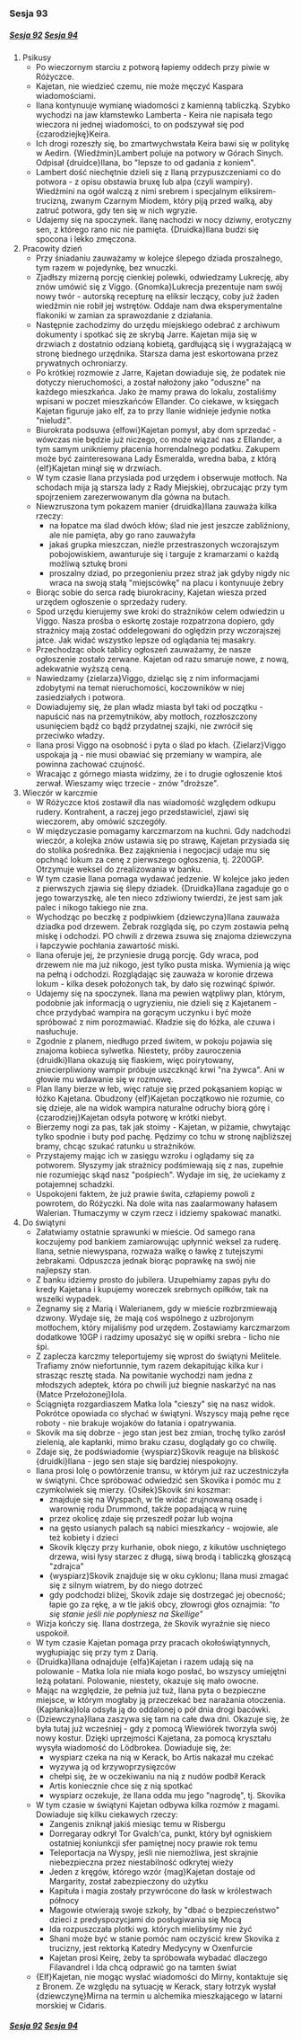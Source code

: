 ### Sesja 93
##### [Sesja 92](#sesja-092) [Sesja 94](#sesja-094)
1. Psikusy
    - Po wieczornym starciu z potworą łapiemy oddech przy piwie w Różyczce.
    - Kajetan, nie wiedzieć czemu, nie może męczyć Kaspara wiadomościami.
    - Ilana kontynuuje wymianę wiadomości z kamienną tabliczką. Szybko wychodzi na jaw kłamstewko Lamberta - Keira nie napisała tego wieczora ni jednej wiadomości, to on podszywał się pod {czarodziejkę}Keira.
    - Ich drogi rozeszły się, bo zmartwychwstała Keira bawi się w politykę w Aedirn. {Wiedźmin}Lambert poluje na potwory w Górach Sinych. Odpisał {druidce}Ilana, bo "lepsze to od gadania z koniem".
    - Lambert dość niechętnie dzieli się z Ilaną przypuszczeniami co do potwora - z opisu obstawia bruxę lub alpa (czyli wampiry). Wiedźmini na ogół walczą z nimi srebrem i specjalnym eliksirem-trucizną, zwanym Czarnym Miodem, który piją przed walką, aby zatruć potwora, gdy ten się w nich wgryzie.
    - Udajemy się na spoczynek. Ilanę nachodzi w nocy dziwny, erotyczny sen, z którego rano nic nie pamięta. {Druidka}Ilana budzi się spocona i lekko zmęczona.
2. Pracowity dzień
    - Przy śniadaniu zauważamy w kolejce ślepego dziada proszalnego, tym razem w pojedynkę, bez wnuczki.
    - Zjadłszy mizerną porcję cienkiej polewki, odwiedzamy Lukrecję, aby znów umówić się z Viggo. {Gnomka}Lukrecja prezentuje nam swój nowy twór - autorską recepturę na eliksir leczący, coby już żaden wiedźmin nie robił jej wstrętów. Oddaje nam dwa eksperymentalne flakoniki w zamian za sprawozdanie z działania.
    - Następnie zachodzimy do urzędu miejskiego odebrać z archiwum dokumenty i spotkać się ze skrybą Jarre. Kajetan mija się w drzwiach z dostatnio odzianą kobietą, gardłującą się i wygrażającą w stronę biednego urzędnika. Starsza dama jest eskortowana przez prywatnych ochroniarzy.
    - Po krótkiej rozmowie z Jarre, Kajetan dowiaduje się, że podatek nie dotyczy nieruchomości, a został nałożony jako "oduszne" na każdego mieszkańca. Jako że mamy prawa do lokalu, zostaliśmy wpisani w poczet mieszkańców Ellander. Co ciekawe, w księgach Kajetan figuruje jako elf, za to przy Ilanie widnieje jedynie notka "nieludź".
    - Biurokrata podsuwa {elfowi}Kajetan pomysł, aby dom sprzedać - wówczas nie będzie już niczego, co może wiązać nas z Ellander, a tym samym unikniemy płacenia horrendalnego podatku. Zakupem może być zainteresowana Lady Esmeralda, wredna baba, z którą {elf}Kajetan minął się w drzwiach.
    - W tym czasie Ilana przysiada pod urzędem i obserwuje motłoch. Na schodach mija ją starsza lady z Rady Miejskiej, obrzucając przy tym spojrzeniem zarezerwowanym dla gówna na butach.
    - Niewzruszona tym pokazem manier {druidka}Ilana zauważa kilka rzeczy:
        - na łopatce ma ślad dwóch kłów; ślad nie jest jeszcze zabliźniony, ale nie pamięta, aby go rano zauważyła
        - jakaś grupka mieszczan, nieźle przestraszonych wczorajszym pobojowiskiem, awanturuje się i targuje z kramarzami o każdą możliwą sztukę broni
        - proszalny dziad, po przegonieniu przez straż jak gdyby nigdy nic wraca na swoją stałą "miejscówkę" na placu i kontynuuje żebry
    - Biorąc sobie do serca radę biurokraciny, Kajetan wiesza przed urzędem ogłoszenie o sprzedaży rudery.
    - Spod urzędu kierujemy swe kroki do strażników celem odwiedzin u Viggo. Nasza prośba o eskortę zostaje rozpatrzona dopiero, gdy strażnicy mają zostać oddelegowani do oględzin przy wczorajszej jatce. Jak widać wszystko lepsze od oglądania tej masakry.
    - Przechodząc obok tablicy ogłoszeń zauważamy, że nasze ogłoszenie zostało zerwane. Kajetan od razu smaruje nowe, z nową, adekwatnie wyższą ceną.
    - Nawiedzamy {zielarza}Viggo, dzieląc się z nim informacjami zdobytymi na temat nieruchomości, koczowników w niej zasiedziałych i potwora.
    - Dowiadujemy się, że plan władz miasta był taki od początku - napuścić nas na przemytników, aby motłoch, rozzłoszczony usunięciem bądź co bądź przydatnej szajki, nie zwrócił się przeciwko władzy.
    - Ilana prosi Viggo na osobność i pyta o ślad po kłach. {Zielarz}Viggo uspokaja ją - nie musi obawiać się przemiany w wampira, ale powinna zachować czujność.
    - Wracając z górnego miasta widzimy, że i to drugie ogłoszenie ktoś zerwał. Wieszamy więc trzecie - znów "droższe".
3. Wieczór w karczmie
    - W Różyczce ktoś zostawił dla nas wiadomość względem odkupu rudery. Kontrahent, a raczej jego przedstawiciel, zjawi się wieczorem, aby omówić szczegóły.
    - W międzyczasie pomagamy karczmarzom na kuchni. Gdy nadchodzi wieczór, a kolejka znów ustawia się po strawę, Kajetan przysiada się do stolika pośrednika. Bez zająknienia i negocjacji udaje mu się opchnąć lokum za cenę z pierwszego ogłoszenia, tj. 2200GP. Otrzymuje weksel do zrealizowania w banku.
    - W tym czasie Ilana pomaga wydawać jedzenie. W kolejce jako jeden z pierwszych zjawia się ślepy dziadek. {Druidka}Ilana zagaduje go o jego towarzyszkę, ale ten nieco zdziwiony twierdzi, że jest sam jak palec i nikogo takiego nie zna.
    - Wychodząc po beczkę z podpiwkiem {dziewczyna}Ilana zauważa dziadka pod drzewem. Żebrak rozgląda się, po czym zostawia pełną miskę i odchodzi. PO chwili z drzewa zsuwa się znajoma dziewczyna i łapczywie pochłania zawartość miski.
    - Ilana oferuje jej, że przyniesie drugą porcję. Gdy wraca, pod drzewem nie ma już nikogo, jest tylko pusta miska. Wymienia ją więc na pełną i odchodzi. Rozglądając się zauważa w koronie drzewa lokum - kilka desek położonych tak, by dało się rozwinąć śpiwór.
    - Udajemy się na spoczynek. Ilana ma pewien wątpliwy plan, którym, podobnie jak informacją o ugryzieniu, nie dzieli się z Kajetanem - chce przydybać wampira na gorącym uczynku i być może spróbować z nim porozmawiać. Kładzie się do łóżka, ale czuwa i nasłuchuje.
    - Zgodnie z planem, niedługo przed świtem, w pokoju pojawia się znajoma kobieca sylwetka. Niestety, próby zauroczenia {druidki}Ilana okazują się fiaskiem, więc poirytowany, zniecierpliwiony wampir próbuje uszczknąć krwi "na żywca". Ani w głowie mu wdawanie się w rozmowę.
    - Plan Ilany bierze w łeb, więc ratuje się przed pokąsaniem kopiąc w łóżko Kajetana. Obudzony {elf}Kajetan początkowo nie rozumie, co się dzieje, ale na widok wampira naturalne odruchy biorą górę i {czarodziej}Kajetan odsyła potworę w krótki niebyt.
    - Bierzemy nogi za pas, tak jak stoimy - Kajetan, w piżamie, chwytając tylko spodnie i buty pod pachę. Pędzimy co tchu w stronę najbliższej bramy, chcąc szukać ratunku u strażników.
    - Przystajemy mając ich w zasięgu wzroku i oglądamy się za potworem. Słyszymy jak strażnicy podśmiewają się z nas, zupełnie nie rozumiejąc skąd nasz "pośpiech". Wydaje im się, że uciekamy z potajemnej schadzki.
    - Uspokojeni faktem, że już prawie świta, człapiemy powoli z powrotem, do Różyczki. Na dole wita nas zaalarmowany hałasem Walerian. Tłumaczymy w czym rzecz i idziemy spakować manatki.
4. Do świątyni
    - Załatwiamy ostatnie sprawunki w mieście. Od samego rana koczujemy pod bankiem zamiarowując upłynnić weksel za ruderę. Ilana, setnie niewyspana, rozważa walkę o ławkę z tutejszymi żebrakami. Odpuszcza jednak biorąc poprawkę na swój nie najlepszy stan.
    - Z banku idziemy prosto do jubilera. Uzupełniamy zapas pyłu do kredy Kajetana i kupujemy woreczek srebrnych opiłków, tak na wszelki wypadek.
    - Żegnamy się z Marią i Walerianem, gdy w mieście rozbrzmiewają dzwony. Wydaje się, że mają coś wspólnego z uzbrojonym motłochem, który mijaliśmy pod urzędem. Zostawiamy karczmarzom dodatkowe 10GP i radzimy uposażyć się w opiłki srebra - licho nie śpi.
    - Z zaplecza karczmy teleportujemy się wprost do świątyni Melitele. Trafiamy znów niefortunnie, tym razem dekapitując kilka kur i strasząc resztę stada. Na powitanie wychodzi nam jedna z młodszych adeptek, która po chwili już biegnie naskarżyć na nas {Matce Przełożonej}Iola.
    - Ściągnięta rozgardiaszem Matka Iola "cieszy" się na nasz widok. Pokrótce opowiada co słychać w świątyni. Wszyscy mają pełne ręce roboty - nie brakuje wojaków do łatania i opatrywania.
    - Skovik ma się dobrze - jego stan jest bez zmian, trochę tylko zarósł zielenią, ale kapłanki, mimo braku czasu, doglądały go co chwilę.
    - Zdaje się, że podświadomie {wyspiarz}Skovik reaguje na bliskość {druidki}Ilana - jego sen staje się bardziej niespokojny.
    - Ilana prosi Iolę o powtórzenie transu, w którym już raz uczestniczyła w świątyni. Chce spróbować odwiedzić sen Skovika i pomóc mu z czymkolwiek się mierzy. {Osiłek}Skovik śni koszmar:
        - znajduje się na Wyspach, w tle widać zrujnowaną osadę i warownię rodu Drummond, także popadającą w ruinę
        - przez okolicę zdaje się przeszedł pożar lub wojna
        - na gęsto usianych palach są nabici mieszkańcy - wojowie, ale też kobiety i dzieci
        - Skovik klęczy przy kurhanie, obok niego, z kikutów uschniętego drzewa, wisi łysy starzec z długą, siwą brodą i tabliczką głoszącą "zdrajca"
        - {wyspiarz}Skovik znajduje się w oku cyklonu; Ilana musi zmagać się z silnym wiatrem, by do niego dotrzeć
        - gdy podchodzi bliżej, Skovik zdaje się dostrzegać jej obecność; łapie go za rękę, a w tle jakiś obcy, złowrogi głos oznajmia: _"to się stanie jeśli nie popłyniesz na Skellige"_
    - Wizja kończy się. Ilana dostrzega, że Skovik wyraźnie się nieco uspokoił.
    - W tym czasie Kajetan pomaga przy pracach okołoświątynnych, wygłupiając się przy tym z Darią.
    - {Druidka}Ilana odnajduje {elfa}Kajetan i razem udają się na polowanie - Matka Iola nie miała kogo posłać, bo wszyscy umiejętni leżą połatani. Polowanie, niestety, okazuje się mało owocne.
    - Mając na względzie, że pełnia już tuż, Ilana pyta o bezpieczne miejsce, w którym mogłaby ją przeczekać bez narażania otoczenia. {Kapłanka}Iola odsyła ją do oddalonej o pół dnia drogi bacówki.
    - {Dziewczyna}Ilana zaszywa się tam na całe dwa dni. Okazuje się, że była tutaj już wcześniej - gdy z pomocą Wiewiórek tworzyła swój nowy kostur. Dzięki uprzejmości Kajetana, za pomocą kryształu wysyła wiadomość do Lödbrokea. Dowiaduje się, że:
        - wyspiarz czeka na nią w Kerack, bo Artis nakazał mu czekać
        - wyzywa ją od krzywoprzysięzców
        - chełpi się, że w oczekiwaniu na nią z nudów podbił Kerack
        - Artis koniecznie chce się z nią spotkać
        - wyspiarz oczekuje, że Ilana odda mu jego "nagrodę", tj. Skovika
    - W tym czasie w świątyni Kajetan odbywa kilka rozmów z magami. Dowiaduje się kilku ciekawych rzeczy:
        - Zangenis zniknął jakiś miesiąc temu w Risbergu
        - Dorregaray odkrył Tor Gvalch'ca, punkt, który był ogniskiem ostatniej koniunkcji sfer pamiętnej nocy prawie rok temu
        - Teleportacja na Wyspy, jeśli nie niemożliwa, jest skrajnie niebezpieczna przez niestabilność odkrytej wieży
        - Jeden z kręgów, którego wzór {mag}Kajetan dostaje od Margarity, został zabezpieczony do użytku
        - Kapituła i magia zostały przywrócone do łask w królestwach północy
        - Magowie otwierają swoje szkoły, by "dbać o bezpieczeństwo" dzieci z predyspozycjami do posługiwania się Mocą
        - Ida rozpuszczała plotki wg. których mielibyśmy nie żyć
        - Shani może być w stanie pomóc nam oczyścić krew Skovika z trucizny, jest rektorką Katedry Medycyny w Oxenfurcie
        - Kajetan prosi Keirę, żeby ta spróbowała wybadać dlaczego Filavandrel i Ida chcą odprawić go na tamten świat
    - {Elf}Kajetan, nie mogąc wysłać wiadomości do Mirny, kontaktuje się z Bronem. Ze względu na sytuację w Kerack, stary łotrzyk wysłał {dziewczynę}Mirna na termin u alchemika mieszkającego w latarni morskiej w Cidaris.

##### [Sesja 92](#sesja-092) [Sesja 94](#sesja-094)